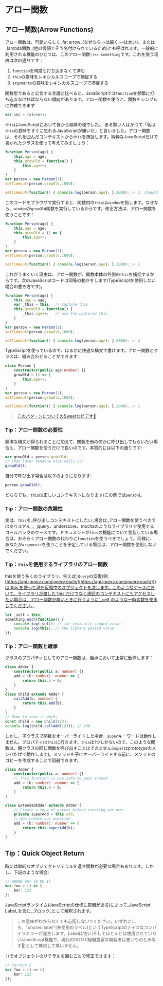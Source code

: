 # アロー関数

## アロー関数\(Arrow Functions\)

アロー関数は、可愛いらしく_fat arrow_\(なぜなら`->`は細く `=>`は太い\)、または_lambda関数_\(他の言語でそう名付けられているため\)とも呼ばれます。一般的に利用される機能のひとつは、このアロー関数`()=> something`です。これを使う理由は次の通りです：

1. `function`を何度も打ち込まなくて済む
2. `this`の意味をレキシカルスコープで捕捉する
3. `arguments`の意味をレキシカルスコープで捕捉する

関数型であると公言する言語と比べると、JavaScriptでは`function`を頻繁に打ち込まなければならない傾向があります。アロー関数を使うと、関数をシンプルに作成できます

```typescript
var inc = (x)=>x+1;
```

`this`はJavaScriptにおいて昔から頭痛の種でした。 ある賢い人はかつて「私は`this`の意味をすぐに忘れるJavaScriptが嫌いだ」と言いました。アロー関数は、それを囲んだコンテキストから`this`を捕捉します。純粋なJavaScriptだけで書かれたクラスを使って考えてみましょう：

```typescript
function Person(age) {
    this.age = age;
    this.growOld = function() {
        this.age++;
    }
}
var person = new Person(1);
setTimeout(person.growOld,1000);

setTimeout(function() { console.log(person.age); },2000); // 1, should have been 2
```

このコードをブラウザで実行すると、関数内の`this`は`window`を指します。なぜなら、`window`が`growOld`関数を実行しているからです。修正方法は、アロー関数を使うことです：

```typescript
function Person(age) {
    this.age = age;
    this.growOld = () => {
        this.age++;
    }
}
var person = new Person(1);
setTimeout(person.growOld,1000);

setTimeout(function() { console.log(person.age); },2000); // 2
```

これがうまくいく理由は、アロー関数が、関数本体の外側の`this`を捕捉するからです。次のJavaScriptコードは同等の動きをします\(TypeScriptを使用しない場合の書き方です\)。

```typescript
function Person(age) {
    this.age = age;
    var _this = this;  // capture this
    this.growOld = function() {
        _this.age++;   // use the captured this
    }
}
var person = new Person(1);
setTimeout(person.growOld,1000);

setTimeout(function() { console.log(person.age); },2000); // 2
```

TypeScriptを使っているので、はるかに快適な構文で書けます。アロー関数とクラスは、組み合わせることができます:

```typescript
class Person {
    constructor(public age:number) {}
    growOld = () => {
        this.age++;
    }
}
var person = new Person(1);
setTimeout(person.growOld,1000);

setTimeout(function() { console.log(person.age); },2000); // 2
```

> [このパターンについてのSweetなビデオ🌹](https://egghead.io/lessons/typescript-make-usages-of-this-safe-in-class-methods)

### Tip：アロー関数の必要性

簡潔な構文が得られることに加えて、関数を他の何かに呼び出してもらいたい場合も、アロー関数を使うだけで良いのです。本質的には以下の通りです:

```typescript
var growOld = person.growOld;
// Then later someone else calls it:
growOld();
```

自分で呼び出す場合は以下のようになります:

```typescript
person.growOld();
```

どちらでも、`this`は正しいコンテキストになります\(この例では`person`\)。

### Tip：アロー関数の危険性

実は、`this`を_呼び出しコンテキストにしたい_場合は_アロー関数を使うべきではありません_。jquery、underscore、mochaのようなライブラリで使用するコールバックのケースです。ドキュメントが`this`の機能について言及している場合は、おそらくアロー関数の代わりに`function`を使うべきでしょう。同様に、あなたが`arguments`を使うことを予定している場合は、アロー関数を使用しないでください。

### Tip：`this`を使用するライブラリのアロー関数

thisを使う多くのライブラリ、例えば`jQuery`の反復\(例: [https://api.jquery.com/jquery.each/](https://api.jquery.com/jquery.each/)\)は`this`を使って現在反復中のオブジェクトを渡します。このようなケースにおいて、ライブラリが渡した`this`だけでなく周囲のコンテキストにもアクセスしたい場合は、アロー関数が無いときに行うように`_self`のような一時変数を使用してください。

```typescript
let _self = this;
something.each(function() {
    console.log(_self); // the lexically scoped value
    console.log(this); // the library passed value
});
```

### Tip：アロー関数と継承

クラスのプロパティとしてのアロー関数は、継承において正常に動作します：

```typescript
class Adder {
    constructor(public a: number) {}
    add = (b: number): number => {
        return this.a + b;
    }
}
class Child extends Adder {
    callAdd(b: number) {
        return this.add(b);
    }
}
// Demo to show it works
const child = new Child(123);
console.log(child.callAdd(123)); // 246
```

しかし、子クラスで関数をオーバーライドした場合、`super`キーワードは動作しません。プロパティは`this`に行きます。`this`は1つしかないので、このような関数は、親クラスの同じ関数を呼び出すことはできません\(`super`はprototypeのメンバだけで動作します\)。メソッドを子にオーバーライドする前に、メソッドのコピーを作成することで回避できます。

```typescript
class Adder {
    constructor(public a: number) {}
    // This function is now safe to pass around
    add = (b: number): number => {
        return this.a + b;
    }
}

class ExtendedAdder extends Adder {
    // Create a copy of parent before creating our own
    private superAdd = this.add;
    // Now create our override
    add = (b: number): number => {
        return this.superAdd(b);
    }
}
```

## Tip：Quick Object Return

時には単純なオブジェクトリテラルを返す関数が必要な場合もあります。しかし、下記のような場合:

```typescript
// WRONG WAY TO DO IT
var foo = () => {
    bar: 123
};
```

JavaScriptランタイム\(JavaScriptの仕様に原因がある\)によって_JavaScript Label_を含む_ブロック_として解釈されます。

> この意味がわからなくても心配しないでください。いずれにしろ、"unused label"\(未使用のラベル\)というTypeScriptのナイスなコンパイラエラーが発生します。Labelは古い\(そしてほとんどは使用されていない\)JavaScript機能で、現代のGOTO\(経験豊富な開発者は悪いものとみなす🌹\)として無視して構いません。

`()`でオブジェクトのリテラルを囲むことで修正できます：

```typescript
// Correct 🌹
var foo = () => ({
    bar: 123
});
```

